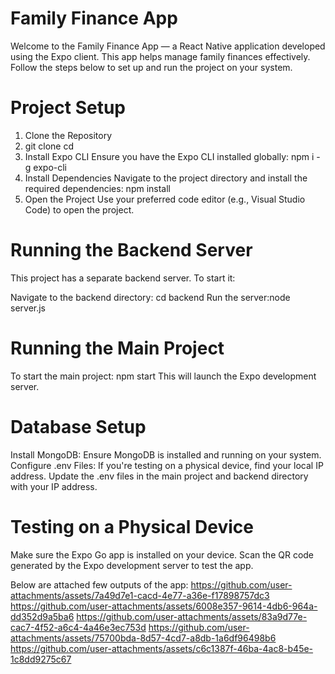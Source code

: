 # **Family Finance App**
Welcome to the Family Finance App — a React Native application developed using the Expo client. This app helps manage family finances effectively. Follow the steps below to set up and run the project on your system.

# **Project Setup**
1. Clone the Repository
2. git clone <repository-url>
cd <project-directory>
2. Install Expo CLI
Ensure you have the Expo CLI installed globally:
npm i -g expo-cli
3. Install Dependencies
Navigate to the project directory and install the required dependencies:
npm install
4. Open the Project
Use your preferred code editor (e.g., Visual Studio Code) to open the project.

# **Running the Backend Server**
This project has a separate backend server. To start it:

Navigate to the backend directory:
cd backend
Run the server:node server.js

# **Running the Main Project**
To start the main project:
npm start
This will launch the Expo development server.

# **Database Setup**

Install MongoDB: Ensure MongoDB is installed and running on your system.
Configure .env Files:
If you're testing on a physical device, find your local IP address.
Update the .env files in the main project and backend directory with your IP address.

# **Testing on a Physical Device**
Make sure the Expo Go app is installed on your device.
Scan the QR code generated by the Expo development server to test the app.



Below are attached few outputs of the app:
https://github.com/user-attachments/assets/7a49d7e1-cacd-4e77-a36e-f17898757dc3
https://github.com/user-attachments/assets/6008e357-9614-4db6-964a-dd352d9a5ba6
https://github.com/user-attachments/assets/83a9d77e-cac7-4f52-a6c4-4a46e3ec753d
https://github.com/user-attachments/assets/75700bda-8d57-4cd7-a8db-1a6df96498b6
https://github.com/user-attachments/assets/c6c1387f-46ba-4ac8-b45e-1c8dd9275c67

